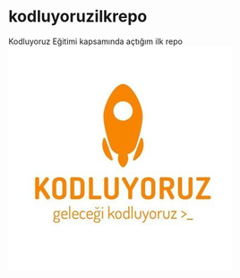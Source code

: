 # kodluyoruzilkrepo
Kodluyoruz Eğitimi kapsamında açtığım ilk repo
![Örnek proje resmi](https://raw.githubusercontent.com/Kodluyoruz/taskforce/git/git/markdown-nedir-nasil-kullaniriz-/figures/kodluyoruz_logo.jpg)

[](www.patika.dev)
